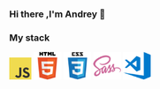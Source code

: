 ### Hi there ,I'm Andrey 👋

### My stack
<img src="./img/javascript.png" width="40" height="40">
<img src="./img/html.png" width="50" height="50">
<img src="./img/css.png" width="50" height="50">
<img src="./img/sass.png" width="50" height="50">
<img src="./img/visual-studio-code.png" width="50" height="50">


